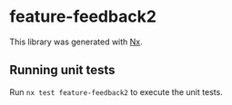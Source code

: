# feature-feedback2

This library was generated with [Nx](https://nx.dev).

## Running unit tests

Run `nx test feature-feedback2` to execute the unit tests.
